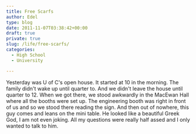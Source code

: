 ```yaml
---
title: Free Scarfs
author: Edel
type: blog
date: 2011-11-07T03:38:42+00:00
draft: true
private: true
slug: /life/free-scarfs/
categories:
  - High School
  - University

---
```

Yesterday was U of C's open house. It started at 10 in the morning. The family didn't wake up until quarter to. And we didn't leave the house until quarter to 12. When we got there, we stood awkwardly in the MacEwan Hall where all the booths were set up. The engineering booth was right in front of us and so we stood there reading the sign. And then out of nowhere, this guy comes and leans on the mini table. He looked like a beautiful Greek God, I am not even joking. All my questions were really half assed and I only wanted to talk to him.


